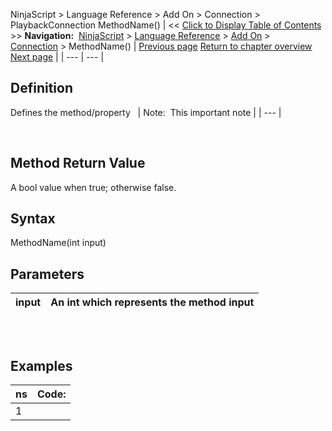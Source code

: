 ﻿
NinjaScript > Language Reference > Add On > Connection > PlaybackConnection
MethodName()
| << [Click to Display Table of Contents](playbackconnection.md) >> **Navigation:**     [NinjaScript](ninjascript.md) > [Language Reference](language_reference_wip.md) > [Add On](add_on.md) > [Connection](connection_class.md) > MethodName() | [Previous page](reloadallhistoricaldata.md) [Return to chapter overview](connection_class.md) [Next page](iinstrumentprovider_interface.md) |
| --- | --- |
## Definition
Defines the method/property
 
| Note:  This important note |
| --- |

 
## Method Return Value
A bool value when true; otherwise false.
 
## Syntax
MethodName(int input)
 
## Parameters
| input | An int which represents the method input |
| --- | --- |

## 
 
## Examples
| ns | Code: |
| --- | --- |
| 1 |  |
